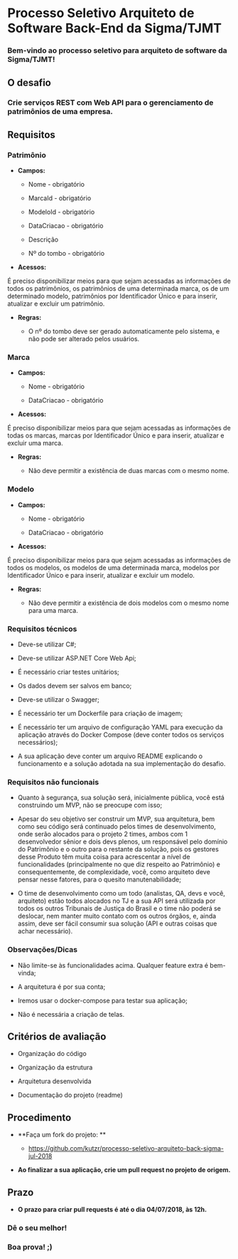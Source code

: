 # **Processo Seletivo Arquiteto de Software Back-End da Sigma/TJMT**

### **Bem-vindo ao processo seletivo para arquiteto de software da Sigma/TJMT!**

## **O desafio**

### **Crie serviços REST com Web API para o gerenciamento de patrimônios de uma empresa.**

## **Requisitos**

### **Patrimônio**

* **Campos:**

    * Nome - obrigatório

    * MarcaId - obrigatório

    * ModeloId - obrigatório

    * DataCriacao - obrigatório

    * Descrição

    * Nº do tombo - obrigatório

* **Acessos:**

É preciso disponibilizar meios para que sejam acessadas as informações de todos os patrimônios, os patrimônios de uma determinada marca, os de um determinado modelo, patrimônios por Identificador Único e para inserir, atualizar e excluir um patrimônio.

* **Regras:**

    * O nº do tombo deve ser gerado automaticamente pelo sistema, e não pode ser alterado pelos usuários.

### **Marca**

* **Campos:**

    * Nome - obrigatório

    * DataCriacao - obrigatório

* **Acessos:**

É preciso disponibilizar meios para que sejam acessadas as informações de todas os marcas, marcas por Identificador Único e para inserir, atualizar e excluir uma marca.

* **Regras:**

    * Não deve permitir a existência de duas marcas com o mesmo nome.

### **Modelo**

* **Campos:**

    * Nome - obrigatório

    * DataCriacao - obrigatório

* **Acessos:**

É preciso disponibilizar meios para que sejam acessadas as informações de todos os modelos, os modelos de uma determinada marca, modelos por Identificador Único e para inserir, atualizar e excluir um modelo.

* **Regras:**

    * Não deve permitir a existência de dois modelos com o mesmo nome para uma marca.

### **Requisitos técnicos**

* Deve-se utilizar C#;

* Deve-se utilizar ASP.NET Core Web Api;

* É necessário criar testes unitários;

* Os dados devem ser salvos em banco;

* Deve-se utilizar o Swagger;

* É necessário ter um Dockerfile para criação de imagem;

* É necessário ter um arquivo de configuração YAML para execução da aplicação através do Docker Compose (deve conter todos os serviços necessários);

* A sua aplicação deve conter um arquivo README explicando o funcionamento e a solução adotada na sua implementação do desafio.

### **Requisitos não funcionais**

* Quanto à segurança, sua solução será, inicialmente pública, você está construindo um MVP, não se preocupe com isso;

* Apesar do seu objetivo ser construir um MVP, sua arquitetura, bem como seu código será continuado pelos times de desenvolvimento, onde serão alocados para o projeto 2 times, ambos com 1 desenvolvedor sênior e dois devs plenos, um responsável pelo domínio do Patrimônio e o outro para o restante da solução, pois os gestores desse Produto têm muita coisa para acrescentar a nível de funcionalidades (principalmente no que diz respeito ao Patrimônio) e consequentemente, de complexidade, você, como arquiteto deve pensar nesse fatores, para o quesito manutenabilidade;

* O time de desenvolvimento como um todo (analistas, QA, devs e você, arquiteto) estão todos alocados no TJ e a sua API será utilizada por todos os outros Tribunais de Justiça do Brasil e o time não poderá se deslocar, nem manter muito contato com os outros órgãos, e, ainda assim, deve ser fácil consumir sua solução (API e outras coisas que achar necessário).

### **Observações/Dicas**

* Não limite-se às funcionalidades acima. Qualquer feature extra é bem-vinda;

* A arquitetura é por sua conta;

* Iremos usar o docker-compose para testar sua aplicação;

* Não é necessária a criação de telas.

## **Critérios de avaliação**

* Organização do código

* Organização da estrutura

* Arquitetura desenvolvida

* Documentação do projeto (readme)

## **Procedimento**

* **Faça um fork do projeto: **

    * https://github.com/kutzr/processo-seletivo-arquiteto-back-sigma-jul-2018

* **Ao finalizar a sua aplicação, crie um pull request no projeto de origem.**

## **Prazo**

* **O prazo para criar pull requests é até o dia 04/07/2018, às 12h.**

### **Dê o seu melhor!**

### **Boa prova! ;)**
